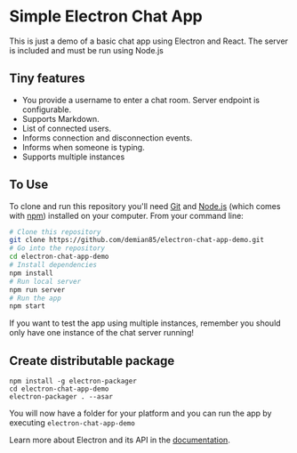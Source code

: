 # Simple Electron Chat App

This is just a demo of a basic chat app using Electron and React.
The server is included and must be run using Node.js

## Tiny features

* You provide a username to enter a chat room. Server endpoint is configurable.
* Supports Markdown.
* List of connected users.
* Informs connection and disconnection events.
* Informs when someone is typing.
* Supports multiple instances

## To Use

To clone and run this repository you'll need [Git](https://git-scm.com) and [Node.js](https://nodejs.org/en/download/) (which comes with [npm](http://npmjs.com)) installed on your computer. From your command line:

```bash
# Clone this repository
git clone https://github.com/demian85/electron-chat-app-demo.git
# Go into the repository
cd electron-chat-app-demo
# Install dependencies
npm install
# Run local server
npm run server
# Run the app
npm start
```

If you want to test the app using multiple instances, remember you should only have one instance of the chat server running!

## Create distributable package
```
npm install -g electron-packager
cd electron-chat-app-demo
electron-packager . --asar
```
You will now have a folder for your platform and you can run the app by executing `electron-chat-app-demo`

Learn more about Electron and its API in the [documentation](http://electron.atom.io/docs/latest).
